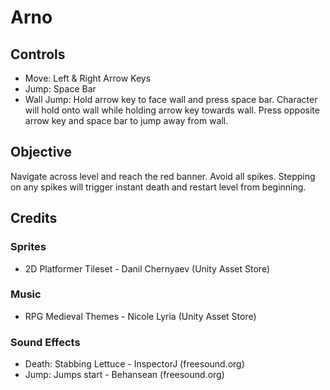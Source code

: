# Arno

## Controls
- Move: Left & Right Arrow Keys
- Jump: Space Bar
- Wall Jump: Hold arrow key to face wall and press space bar. Character will hold onto wall while holding arrow key towards wall. Press opposite arrow key and space bar to jump away from wall.

## Objective
Navigate across level and reach the red banner. Avoid all spikes. Stepping on any spikes will trigger instant death and restart level from beginning. 

## Credits
### Sprites
- 2D Platformer Tileset - Danil Chernyaev (Unity Asset Store)
### Music
- RPG Medieval Themes - Nicole Lyria (Unity Asset Store)
### Sound Effects
- Death: Stabbing Lettuce - InspectorJ (freesound.org)
- Jump: Jumps start - Behansean (freesound.org)

